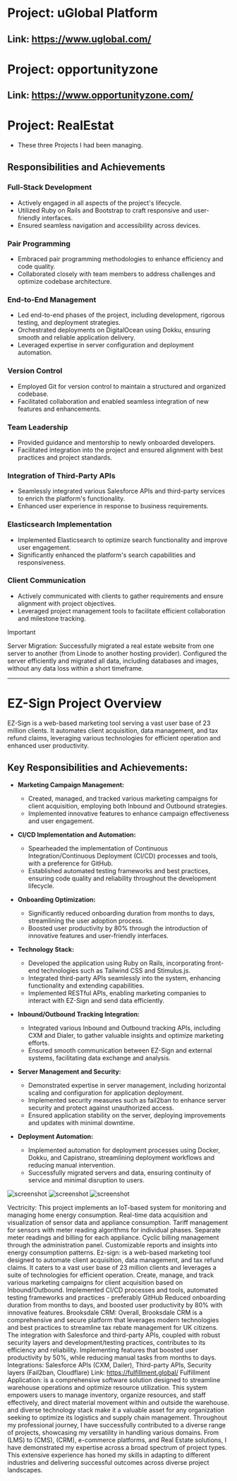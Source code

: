 # Project: uGlobal Platform
## Link: https://www.uglobal.com/
# Project: opportunityzone
## Link: https://www.opportunityzone.com/ 
# Project: RealEstat
- These three Projects I had been managing.
## Responsibilities and Achievements

### Full-Stack Development
- Actively engaged in all aspects of the project's lifecycle.
- Utilized Ruby on Rails and Bootstrap to craft responsive and user-friendly interfaces.
- Ensured seamless navigation and accessibility across devices.

### Pair Programming
- Embraced pair programming methodologies to enhance efficiency and code quality.
- Collaborated closely with team members to address challenges and optimize codebase architecture.

### End-to-End Management
- Led end-to-end phases of the project, including development, rigorous testing, and deployment strategies.
- Orchestrated deployments on DigitalOcean using Dokku, ensuring smooth and reliable application delivery.
- Leveraged expertise in server configuration and deployment automation.

### Version Control
- Employed Git for version control to maintain a structured and organized codebase.
- Facilitated collaboration and enabled seamless integration of new features and enhancements.

### Team Leadership
- Provided guidance and mentorship to newly onboarded developers.
- Facilitated integration into the project and ensured alignment with best practices and project standards.

### Integration of Third-Party APIs
- Seamlessly integrated various Salesforce APIs and third-party services to enrich the platform's functionality.
- Enhanced user experience in response to business requirements.

### Elasticsearch Implementation
- Implemented Elasticsearch to optimize search functionality and improve user engagement.
- Significantly enhanced the platform's search capabilities and responsiveness.

### Client Communication
- Actively communicated with clients to gather requirements and ensure alignment with project objectives.
- Leveraged project management tools to facilitate efficient collaboration and milestone tracking.

> [!IMPORTANT]
> Server Migration: Successfully migrated a real estate website from one server to another (from Linode to another hosting provider). Configured the server efficiently and migrated all data, including databases and images, without any data loss within a short timeframe.

---

# EZ-Sign Project Overview

EZ-Sign is a web-based marketing tool serving a vast user base of 23 million clients. It automates client acquisition, data management, and tax refund claims, leveraging various technologies for efficient operation and enhanced user productivity.

## Key Responsibilities and Achievements:

- **Marketing Campaign Management:**
  - Created, managed, and tracked various marketing campaigns for client acquisition, employing both Inbound and Outbound strategies.
  - Implemented innovative features to enhance campaign effectiveness and user engagement.

- **CI/CD Implementation and Automation:**
  - Spearheaded the implementation of Continuous Integration/Continuous Deployment (CI/CD) processes and tools, with a preference for GitHub.
  - Established automated testing frameworks and best practices, ensuring code quality and reliability throughout the development lifecycle.

- **Onboarding Optimization:**
  - Significantly reduced onboarding duration from months to days, streamlining the user adoption process.
  - Boosted user productivity by 80% through the introduction of innovative features and user-friendly interfaces.

- **Technology Stack:**
  - Developed the application using Ruby on Rails, incorporating front-end technologies such as Tailwind CSS and Stimulus.js.
  - Integrated third-party APIs seamlessly into the system, enhancing functionality and extending capabilities.
  - Implemented RESTful APIs, enabling marketing companies to interact with EZ-Sign and send data efficiently.

- **Inbound/Outbound Tracking Integration:**
  - Integrated various Inbound and Outbound tracking APIs, including CXM and Dialer, to gather valuable insights and optimize marketing efforts.
  - Ensured smooth communication between EZ-Sign and external systems, facilitating data exchange and analysis.

- **Server Management and Security:**
  - Demonstrated expertise in server management, including horizontal scaling and configuration for application deployment.
  - Implemented security measures such as fail2ban to enhance server security and protect against unauthorized access.
  - Ensured application stability on the server, deploying improvements and updates with minimal downtime.

- **Deployment Automation:**
  - Implemented automation for deployment processes using Docker, Dokku, and Capistrano, streamlining deployment workflows and reducing manual intervention.
  - Successfully migrated servers and data, ensuring continuity of service and minimal disruption to users.

![screenshot](projects/introducer_page.png)
![screenshot](projects/ez-sign-main-page.png)
![screenshot](projects/ezsign-co-uk-dashboard-home.png)

Vectricity: This project implements an IoT-based system for monitoring and managing home energy consumption.
Real-time data acquisition and visualization of sensor data and appliance consumption. Tariff management for sensors
with meter reading algorithms for individual phases. Separate meter readings and billing for each appliance.
Cyclic billing management through the administration panel. Customizable reports and insights into energy
consumption patterns.
Ez-sign: is a web-based marketing tool designed to automate client acquisition, data management, and tax refund
claims. It caters to a vast user base of 23 million clients and leverages a suite of technologies for efficient operation.
Create, manage, and track various marketing campaigns for client acquisition based on Inbound/Outbound.
Implemented CI/CD processes and tools, automated testing frameworks and practices - preferably GitHub
Reduced onboarding duration from months to days, and boosted user productivity by 80% with innovative features.
Brooksdale CRM: Overall, Brooksdale CRM is a comprehensive and secure platform that leverages modern
technologies and best practices to streamline tax rebate management for UK citizens. The integration with Salesforce
and third-party APIs, coupled with robust security layers and development/testing practices, contributes to its
efficiency and reliability.
Implementing features that boosted user productivity by 50%, while reducing manual tasks from months to days.
Integrations: Salesforce APIs (CXM, Dailer), Third-party APIs, Security layers (Fail2ban, Cloudflare)
Link: https://fulfillment.global/
Fulfillment Application: is a comprehensive software solution designed to streamline warehouse operations and
optimize resource utilization. This system empowers users to manage inventory, organize resources, and staff
effectively, and direct material movement within and outside the warehouse. and diverse technology stack make it a
valuable asset for any organization seeking to optimize its logistics and supply chain management.
Throughout my professional journey, I have successfully contributed to a diverse range of projects, showcasing my
versatility in handling various domains. From (LMS) to (CMS), (CRM), e-commerce platforms, and Real Estate
solutions, I have demonstrated my expertise across a broad spectrum of project types. This extensive experience has
honed my skills in adapting to different industries and delivering successful outcomes across diverse project
landscapes.
